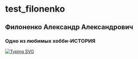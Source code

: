 # test_filonenko

## Филоненко Александр Александрович
### Одно из любимых хобби-ИСТОРИЯ


[![Typing SVG](https://readme-typing-svg.herokuapp.com?color=%2336BCF7&lines=Филоненко+Александр+Data+Enginer)](https://git.io/typing-svg)
